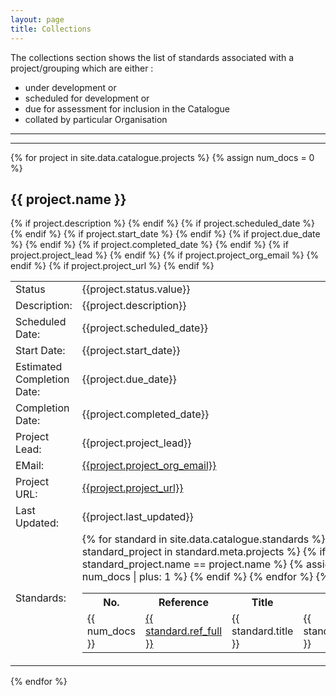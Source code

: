 ```yaml
---
layout: page
title: Collections
---
```

The collections section shows the list of standards associated with a project/grouping which are either :
+ under development or
+ scheduled for development or
+ due for assessment for inclusion in the Catalogue
+ collated by particular Organisation

<script src="assets/vis/dist/vis.js"></script>
<link href="assets/vis/dist/vis.css" rel="stylesheet" type="text/css" />

<hr>
<div id="visualization"></div>
<hr>

<script type="text/javascript">
  // DOM element where the Timeline will be attached
  var container = document.getElementById('visualization');

  var options = {
      width: '100%',
      height: '100%',
      margin: {
        item : {
            horizontal : -1
        }
      },
      verticalScroll: true,
      zoomable: false
    };
    

  // Create a DataSet (allows two way data-binding)
  var items = new vis.DataSet([
{% for project in site.data.catalogue.projects %}
    {id:  '{{ project.bps_reference }}', title: '{{ project.bps_reference }} : {{project.name}}', content: '<a href="projects.html#{{ project.bps_reference }}--{{ project.name | slugify: 'ascii'}}">{{ project.name }}</a>', start: '{{ project.start_date }}', end: '{{ project.due_date }}'},
{% endfor %}
  ]);

  // Configuration for the Timeline
  var options = {};

  // Create a Timeline
  var timeline = new vis.Timeline(container, items, options);
</script>

{% for project in site.data.catalogue.projects %}
{% assign num_docs = 0 %}
## {{ project.name }}

<table>
  <tr>
    <td>Status</td>
    <td>{{project.status.value}}</td>
  </tr>
  {% if project.description %}
    <tr>
      <td>Description:</td>
      <td>{{project.description}}</td>
    </tr>
  {% endif %}
  {% if project.scheduled_date %}
    <tr>
      <td>Scheduled Date:</td>
      <td>{{project.scheduled_date}}</td>
    </tr>
  {% endif %}
  {% if project.start_date %}
    <tr>
      <td>Start Date:</td>
      <td>{{project.start_date}}</td>
    </tr>
  {% endif %}
  {% if project.due_date %}
    <tr>
      <td>Estimated Completion Date:</td>
      <td>{{project.due_date}}</td>
    </tr>
  {% endif %}
  {% if project.completed_date %}
    <tr>
      <td>Completion Date:</td>
      <td>{{project.completed_date}}</td>
    </tr>
  {% endif %}
  {% if project.project_lead %}
    <tr>
      <td>Project Lead:</td>
      <td>{{project.project_lead}}</td>
    </tr>
  {% endif %}
  {% if project.project_org_email %}
    <tr>
      <td>EMail:</td>
      <td><a href="mailto:{{project.project_org_email}}?subject={{project.name}}">{{project.project_org_email}}</a></td>
    </tr>
  {% endif %}
  {% if project.project_url %}
    <tr>
      <td>Project URL:</td>
      <td>
        <a href="{{project.project_url}}">{{project.project_url}}</a>
      </td>
    </tr>
  {% endif %}
  <tr>
    <td>Last Updated:</td>
    <td>{{project.last_updated}}</td>
  </tr>
  <tr>
    <td>Standards:</td>
    <td>
      <table>
        <tr><th>No.</th><th>Reference</th><th>Title</th><th>Status</th></tr>
        {% for standard in site.data.catalogue.standards %}
          {% for standard_project in standard.meta.projects %}
            {% if standard_project.name == project.name %}
              {% assign num_docs = num_docs | plus: 1 %}
              <tr>
                <td>{{ num_docs }}</td>
                <td><a href="{{ standard.permalink }}">{{ standard.ref_full }}</a></td><td>{{ standard.title }}</td>
                <td>{{ standard.status.value }}</td>
              </tr>
            {% endif %}
          {% endfor %}
        {% endfor %}
      </table>
    </td>
  </tr>
</table>
{% endfor %}






